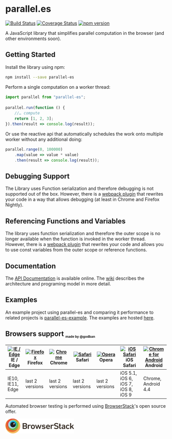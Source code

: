 # parallel.es
[![Build Status](https://travis-ci.org/MichaReiser/parallel.es.svg?branch=master)](https://travis-ci.org/MichaReiser/parallel.es)
[![Coverage Status](https://coveralls.io/repos/github/MichaReiser/parallel.es/badge.svg?branch=master)](https://coveralls.io/github/MichaReiser/parallel.es?branch=master)
[![npm version](https://badge.fury.io/js/parallel-es.svg)](https://badge.fury.io/js/parallel-es)

A JavaScript library that simplifies parallel computation in the browser (and other environments soon).  

## Getting Started
Install the library using npm:

```sh
npm install --save parallel-es
```

Perform a single computation on a worker thread:

```js
import parallel from "parallel-es";

parallel.run(function () {
	//… compute
	return [1, 2, 3];
}).then(result => console.log(result));
```

Or use the reactive api that automatically schedules the work onto multiple worker without any additional doing:

```js
parallel.range(0, 100000)
	.map(value => value * value)
	.then(result => console.log(result));
```

## Debugging Support
The Library uses Function serialization and therefore debugging is not supported out of the box. However, there is a [webpack plugin](https://github.com/MichaReiser/parallel-es-webpack-plugin) that rewrites your code in a way that allows debugging (at least in Chrome and Firefox Nightly). 

## Referencing Functions and Variables
The library uses function serialization and therefore the outer scope is no longer available when the function is invoked in the  worker thread. However, there is a [webpack plugin](https://github.com/MichaReiser/parallel-es-webpack-plugin) that rewrites your code and allows you to use const variables from the outer scope or reference functions.

## Documentation
The [API Documentation](https://michareiser.github.io/parallel.es/artifacts/docs/interfaces/parallel.iparallel.html) is available online. The [wiki](../../wiki) describes the architecture and programing model in more detail.

## Examples
An example project using parallel-es and comparing it performance to related projects is [parallel-es-example](https://github.com/MichaReiser/parallel-es-example). The examples are hosted  [here](https://michareiser.github.io/parallel-es-example/).

## Browsers support <sub><sup><sub><sub>made by @godban</sub></sub></sup></sub>

| [<img src="https://raw.githubusercontent.com/godban/browsers-support-badges/master/src/images/edge.png" alt="IE / Edge" width="16px" height="16px" />](http://godban.github.io/browsers-support-badges/)</br>IE / Edge | [<img src="https://raw.githubusercontent.com/godban/browsers-support-badges/master/src/images/firefox.png" alt="Firefox" width="16px" height="16px" />](http://godban.github.io/browsers-support-badges/)</br>Firefox | [<img src="https://raw.githubusercontent.com/godban/browsers-support-badges/master/src/images/chrome.png" alt="Chrome" width="16px" height="16px" />](http://godban.github.io/browsers-support-badges/)</br>Chrome | [<img src="https://raw.githubusercontent.com/godban/browsers-support-badges/master/src/images/safari.png" alt="Safari" width="16px" height="16px" />](http://godban.github.io/browsers-support-badges/)</br>Safari | [<img src="https://raw.githubusercontent.com/godban/browsers-support-badges/master/src/images/opera.png" alt="Opera" width="16px" height="16px" />](http://godban.github.io/browsers-support-badges/)</br>Opera | [<img src="https://raw.githubusercontent.com/godban/browsers-support-badges/master/src/images/safari-ios.png" alt="iOS Safari" width="16px" height="16px" />](http://godban.github.io/browsers-support-badges/)</br>iOS Safari | [<img src="https://raw.githubusercontent.com/godban/browsers-support-badges/master/src/images/chrome-android.png" alt="Chrome for Android" width="16px" height="16px" />](http://godban.github.io/browsers-support-badges/)</br>Android |
| --------- | --------- | --------- | --------- | --------- | --------- | --------- |
| IE10, IE11, Edge| last 2 versions| last 2 versions| last 2 versions| last 2 versions| iOS 5.1, iOS 6, iOS 7, iOS 8, iOS 9| Chrome, Android 4.4

Automated browser testing is performed using [BrowserStack](https://www.browserstack.com)'s open source offer.

[![BrowserStack](./browser-stack.png?raw=true)](https://www.browserstack.com)
